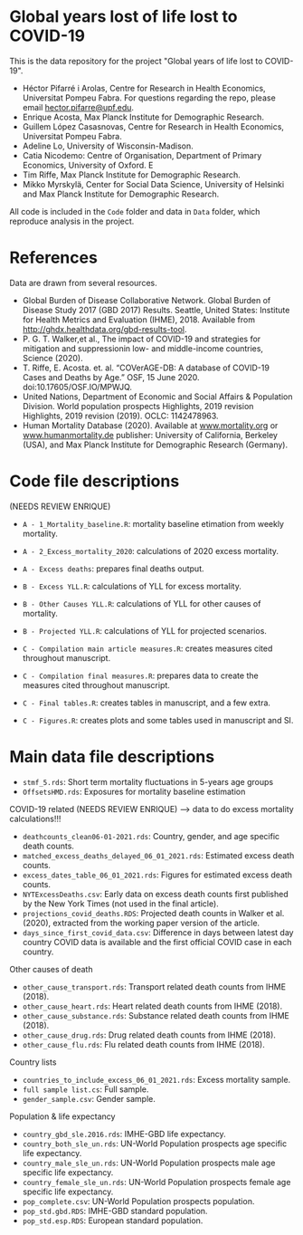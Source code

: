# Global years lost of life lost to COVID-19

This is the data repository for the project "Global years of life lost to COVID-19".

- Héctor Pifarré i Arolas, Centre for Research in Health Economics, Universitat Pompeu Fabra. For questions regarding the repo, please email hector.pifarre@upf.edu.
- Enrique Acosta, Max Planck Institute for Demographic Research. 
- Guillem López Casasnovas, Centre for Research in Health Economics, Universitat Pompeu Fabra. 
- Adeline Lo, University of Wisconsin-Madison.
- Catia Nicodemo: Centre of Organisation, Department of Primary Economics, University of Oxford. E
- Tim Riffe, Max Planck Institute for Demographic Research. 
- Mikko Myrskylä, Center for Social Data Science, University of Helsinki and Max Planck Institute for Demographic Research. 

All code is included in the `Code` folder and data in `Data` folder, which reproduce analysis in the project.

# References
Data are drawn from several resources.
- Global Burden of Disease Collaborative Network. Global Burden of Disease Study 2017 (GBD 2017) Results.
Seattle, United States: Institute for Health Metrics and Evaluation (IHME), 2018. Available from http://ghdx.healthdata.org/gbd-results-tool.
- P. G. T. Walker,et al., The impact of COVID-19 and strategies for mitigation and suppressionin low- and middle-income countries, Science (2020).
- T. Riffe, E. Acosta. et. al. “COVerAGE-DB: A database of COVID-19 Cases and Deaths by Age.” OSF, 15 June 2020. doi:10.17605/OSF.IO/MPWJQ.
- United Nations, Department of Economic and Social Affairs & Population Division. World population prospects Highlights, 2019 revision Highlights, 2019 revision (2019). OCLC: 1142478963.
- Human Mortality Database (2020). Available at www.mortality.org or www.humanmortality.de publisher: University of California, Berkeley (USA), and Max Planck Institute for Demographic Research (Germany).



# Code file descriptions

(NEEDS REVIEW ENRIQUE)
- `A - 1_Mortality_baseline.R`: mortality baseline etimation from weekly mortality.
- `A - 2_Excess_mortality_2020`: calculations of 2020 excess mortality.


- `A - Excess deaths`: prepares final deaths output.
- `B - Excess YLL.R`: calculations of YLL for excess mortality.
- `B - Other Causes YLL.R`: calculations of YLL for other causes of mortality.
- `B - Projected YLL.R`: calculations of YLL for projected scenarios.
- `C - Compilation main article measures.R`: creates measures cited throughout manuscript.
- `C - Compilation final measures.R`: prepares data to create the measures cited throughout manuscript.
- `C - Final tables.R`: creates tables in manuscript, and a few extra.
- `C - Figures.R`: creates plots and some tables used in manuscript and SI. 

# Main data file descriptions
- `stmf_5.rds`: Short term mortality fluctuations in 5-years age groups
- `OffsetsHMD.rds`: Exposures for mortality baseline estimation

COVID-19 related 
(NEEDS REVIEW ENRIQUE) --> data to do excess mortality calculations!!!
- `deathcounts_clean06-01-2021.rds`: Country, gender, and age specific death counts.
- `matched_excess_deaths_delayed_06_01_2021.rds`: Estimated excess death counts.
- `excess_dates_table_06_01_2021.rds`: Figures for estimated excess death counts.
- `NYTExcessDeaths.csv`: Early data on excess death counts first published by the New York Times (not used in the final article).
- `projections_covid_deaths.RDS`: Projected death counts in Walker et al. (2020), extracted from the working paper version of the article.
- `days_since_first_covid_data.csv`: Difference in days between latest day country COVID data is available and the first official COVID case in each country.

Other causes of death
- `other_cause_transport.rds`: Transport related death counts from IHME (2018).
- `other_cause_heart.rds`: Heart related death counts from IHME (2018).
- `other_cause_substance.rds`: Substance related death counts from IHME (2018).
- `other_cause_drug.rds`: Drug related death counts from IHME (2018).
- `other_cause_flu.rds`: Flu related death counts from IHME (2018).

Country lists
- `countries_to_include_excess_06_01_2021.rds`: Excess mortality sample.
- `full sample list.cs`: Full sample.
- `gender_sample.csv`: Gender sample.

Population & life expectancy
- `country_gbd_sle.2016.rds`: IMHE-GBD life expectancy.
- `country_both_sle_un.rds`: UN-World Population prospects age specific life expectancy.
- `country_male_sle_un.rds`: UN-World Population prospects male age specific life expectancy.
- `country_female_sle_un.rds`: UN-World Population prospects female age specific life expectancy.
- `pop_complete.csv`: UN-World Population prospects population.
- `pop_std.gbd.RDS`: IMHE-GBD standard population.
- `pop_std.esp.RDS`: European standard population.


